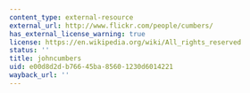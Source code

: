 ```yaml
---
content_type: external-resource
external_url: http://www.flickr.com/people/cumbers/
has_external_license_warning: true
license: https://en.wikipedia.org/wiki/All_rights_reserved
status: ''
title: johncumbers
uid: e00d8d2d-b766-45ba-8560-1230d6014221
wayback_url: ''
---
```

